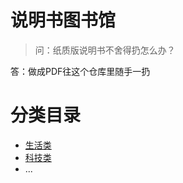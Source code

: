 # 说明书图书馆
> 问：纸质版说明书不舍得扔怎么办？

答：做成PDF往这个仓库里随手一扔

# 分类目录
* [生活类](https://github.com/lei1205/user_manual_library/tree/main/%E7%94%9F%E6%B4%BB%E7%B1%BB)
* [科技类](https://github.com/lei1205/user_manual_library/tree/main/%E7%A7%91%E6%8A%80%E7%B1%BB)
* ...
